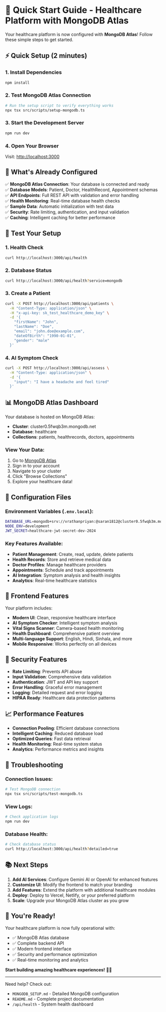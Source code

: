 # 🚀 Quick Start Guide - Healthcare Platform with MongoDB Atlas

Your healthcare platform is now configured with **MongoDB Atlas**! Follow these simple steps to get started.

## ⚡ Quick Setup (2 minutes)

### 1. Install Dependencies
```bash
npm install
```

### 2. Test MongoDB Atlas Connection
```bash
# Run the setup script to verify everything works
npx tsx src/scripts/setup-mongodb.ts
```

### 3. Start the Development Server
```bash
npm run dev
```

### 4. Open Your Browser
Visit: [http://localhost:3000](http://localhost:3000)

## 🎯 What's Already Configured

✅ **MongoDB Atlas Connection**: Your database is connected and ready  
✅ **Database Models**: Patient, Doctor, HealthRecord, Appointment schemas  
✅ **API Endpoints**: Full REST API with validation and error handling  
✅ **Health Monitoring**: Real-time database health checks  
✅ **Sample Data**: Automatic initialization with test data  
✅ **Security**: Rate limiting, authentication, and input validation  
✅ **Caching**: Intelligent caching for better performance  

## 🧪 Test Your Setup

### 1. Health Check
```bash
curl http://localhost:3000/api/health
```

### 2. Database Status
```bash
curl http://localhost:3000/api/health?service=mongodb
```

### 3. Create a Patient
```bash
curl -X POST http://localhost:3000/api/patients \
  -H "Content-Type: application/json" \
  -H "x-api-key: sk_test_healthcare_demo_key" \
  -d '{
    "firstName": "John",
    "lastName": "Doe",
    "email": "john.doe@example.com",
    "dateOfBirth": "1990-01-01",
    "gender": "male"
  }'
```

### 4. AI Symptom Check
```bash
curl -X POST http://localhost:3000/api/assess \
  -H "Content-Type: application/json" \
  -d '{
    "input": "I have a headache and feel tired"
  }'
```

## 📊 MongoDB Atlas Dashboard

Your database is hosted on MongoDB Atlas:
- **Cluster**: cluster0.5fwqb3m.mongodb.net
- **Database**: healthcare
- **Collections**: patients, healthrecords, doctors, appointments

### View Your Data:
1. Go to [MongoDB Atlas](https://cloud.mongodb.com/)
2. Sign in to your account
3. Navigate to your cluster
4. Click "Browse Collections"
5. Explore your healthcare data!

## 🔧 Configuration Files

### Environment Variables (`.env.local`):
```bash
DATABASE_URL=mongodb+srv://vrathanpriyan:@saran1812@cluster0.5fwqb3m.mongodb.net/healthcare?retryWrites=true&w=majority&appName=Cluster0
NODE_ENV=development
JWT_SECRET=healthcare-jwt-secret-dev-2024
```

### Key Features Available:
- **Patient Management**: Create, read, update, delete patients
- **Health Records**: Store and retrieve medical data
- **Doctor Profiles**: Manage healthcare providers
- **Appointments**: Schedule and track appointments
- **AI Integration**: Symptom analysis and health insights
- **Analytics**: Real-time healthcare statistics

## 🎨 Frontend Features

Your platform includes:
- **Modern UI**: Clean, responsive healthcare interface
- **AI Symptom Checker**: Intelligent symptom analysis
- **Vital Signs Scanner**: Camera-based health monitoring
- **Health Dashboard**: Comprehensive patient overview
- **Multi-language Support**: English, Hindi, Sinhala, and more
- **Mobile Responsive**: Works perfectly on all devices

## 🔐 Security Features

- **Rate Limiting**: Prevents API abuse
- **Input Validation**: Comprehensive data validation
- **Authentication**: JWT and API key support
- **Error Handling**: Graceful error management
- **Logging**: Detailed request and error logging
- **HIPAA Ready**: Healthcare data protection patterns

## 📈 Performance Features

- **Connection Pooling**: Efficient database connections
- **Intelligent Caching**: Reduced database load
- **Optimized Queries**: Fast data retrieval
- **Health Monitoring**: Real-time system status
- **Analytics**: Performance metrics and insights

## 🚨 Troubleshooting

### Connection Issues:
```bash
# Test MongoDB connection
npx tsx src/scripts/test-mongodb.ts
```

### View Logs:
```bash
# Check application logs
npm run dev
```

### Database Health:
```bash
# Check database status
curl http://localhost:3000/api/health?detailed=true
```

## 📚 Next Steps

1. **Add AI Services**: Configure Gemini AI or OpenAI for enhanced features
2. **Customize UI**: Modify the frontend to match your branding
3. **Add Features**: Extend the platform with additional healthcare modules
4. **Deploy**: Deploy to Vercel, Netlify, or your preferred platform
5. **Scale**: Upgrade your MongoDB Atlas cluster as you grow

## 🎉 You're Ready!

Your healthcare platform is now fully operational with:
- ✅ MongoDB Atlas database
- ✅ Complete backend API
- ✅ Modern frontend interface
- ✅ Security and performance optimization
- ✅ Real-time monitoring and analytics

**Start building amazing healthcare experiences!** 🏥💪

---

Need help? Check out:
- `MONGODB_SETUP.md` - Detailed MongoDB configuration
- `README.md` - Complete project documentation
- `/api/health` - System health dashboard